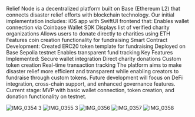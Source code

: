 Relief Node is a decentralized platform built on Base (Ethereum L2) that connects disaster relief efforts with blockchain technology. Our initial implementation includes:
iOS app with SwiftUI frontend that:
Enables wallet connection via Coinbase Wallet SDK
Displays list of verified charity organizations
Allows users to donate directly to charities using ETH
Features coin creation functionality for fundraising
Smart Contract Development:
Created ERC20 token template for fundraising
Deployed on Base Sepolia testnet
Enables transparent fund tracking
Key Features Implemented:
Secure wallet integration
Direct charity donations
Custom token creation
Real-time transaction tracking
The platform aims to make disaster relief more efficient and transparent while enabling creators to fundraise through custom tokens. Future development will focus on DeFi integration, cross-chain support, and enhanced governance features.
Current stage: MVP with basic wallet connection, token creation, and donation functionality on testnet.

![IMG_0354 3](https://github.com/user-attachments/assets/d063f938-0a7f-4124-bd06-c276d9b4311d)
![IMG_0355 3](https://github.com/user-attachments/assets/ff17e695-ae4a-41ae-a3b6-de71d9546a47)
![IMG_0356](https://github.com/user-attachments/assets/23d304fa-0ad3-4617-ac7f-6ce885ad5c13)
![IMG_0357](https://github.com/user-attachments/assets/50173a6c-08fb-4e35-98bd-4a4981a324b8)
![IMG_0358](https://github.com/user-attachments/assets/d4cf5f34-4f01-4f2d-a101-bc672826c6d5)
